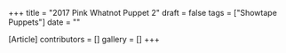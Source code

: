 +++
title = "2017 Pink Whatnot Puppet 2"
draft = false
tags = ["Showtape Puppets"]
date = ""

[Article]
contributors = []
gallery = []
+++